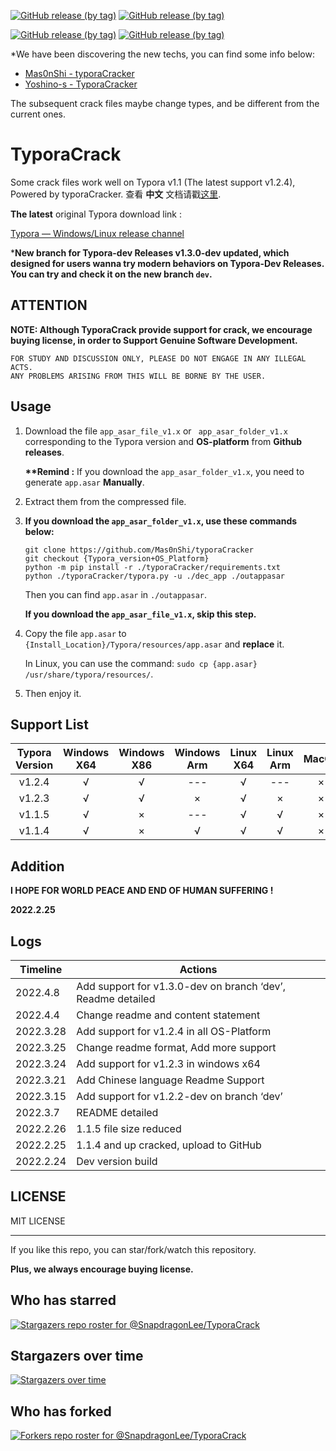 [![GitHub release (by tag)](https://img.shields.io/github/downloads/SnapdragonLee/TyporaCrack/v1.1.5/total?style=flat)](https://github.com/SnapdragonLee/TyporaCrack/releases/tag/v1.1.5)
[![GitHub release (by tag)](https://img.shields.io/github/downloads/SnapdragonLee/TyporaCrack/v1.2.4/total?style=flat)](https://github.com/SnapdragonLee/TyporaCrack/releases/tag/v1.2.4)

[![GitHub release (by tag)](https://img.shields.io/github/downloads/SnapdragonLee/TyporaCrack/v1.2.2-dev/total?style=flat)](https://github.com/SnapdragonLee/TyporaCrack/releases/tag/v1.2.2-dev)
[![GitHub release (by tag)](https://img.shields.io/github/downloads/SnapdragonLee/TyporaCrack/v1.3.0-dev/total?style=flat)](https://github.com/SnapdragonLee/TyporaCrack/releases/tag/v1.3.0-dev)



*We have been discovering the new techs, you can find some info below:

- [Mas0nShi - typoraCracker](https://github.com/Mas0nShi/typoraCracker)
- [Yoshino-s - TyporaCracker](https://github.com/Yoshino-s/TyporaCracker)

The subsequent crack files maybe change types, and be different from the current ones.



# TyporaCrack

Some crack files work well on Typora v1.1 (The latest support v1.2.4), Powered by typoraCracker. 查看 **中文** 文档请戳[这里](./README-CN.md).



**The latest** original Typora download link : 

[Typora — Windows/Linux release channel](https://typora.io/releases/all)



***New branch for Typora-dev Releases v1.3.0-dev updated, which designed for users wanna try modern behaviors on Typora-Dev Releases. You can try and check it on the new branch `dev`.**



## ATTENTION

**NOTE: Although TyporaCrack provide support for crack, we encourage buying license, in order to Support Genuine Software Development.**



```
FOR STUDY AND DISCUSSION ONLY, PLEASE DO NOT ENGAGE IN ANY ILLEGAL ACTS.
ANY PROBLEMS ARISING FROM THIS WILL BE BORNE BY THE USER.
```



## Usage

1. Download the file `app_asar_file_v1.x` or ` app_asar_folder_v1.x` corresponding to the Typora version and **OS-platform** from **Github releases**. 

   **\*\*Remind :** If you download the `app_asar_folder_v1.x`, you need to generate `app.asar` **Manually**. 

   

2. Extract them from the compressed file.

3. **If you download the `app_asar_folder_v1.x`, use these commands below:**

   ```
   git clone https://github.com/Mas0nShi/typoraCracker
   git checkout {Typora_version+OS_Platform}
   python -m pip install -r ./typoraCracker/requirements.txt
   python ./typoraCracker/typora.py -u ./dec_app ./outappasar
   ```

   Then you can find `app.asar` in `./outappasar`.

   **If you download the `app_asar_file_v1.x`, skip this step.**

   

4. Copy the file `app.asar` to `{Install_Location}/Typora/resources/app.asar` and **replace** it. 

   In Linux, you can use the command: `sudo cp {app.asar} /usr/share/typora/resources/`.

5. Then enjoy it.

   

## Support List

| Typora Version | Windows X64 | Windows X86 | Windows Arm | Linux X64 | Linux Arm | MacOS |
| :------------: | :---------: | :---------: | :---------: | :-------: | :-------: | :---: |
|     v1.2.4     |      √      |      √      |     ---     |     √     |    ---    |   ×   |
|     v1.2.3     |      √      |      √      |      ×      |     √     |     ×     |   ×   |
|     v1.1.5     |      √      |      ×      |     ---     |     √     |     √     |   ×   |
|     v1.1.4     |      √      |      ×      |      √      |     √     |     √     |   ×   |



## Addition

**I HOPE FOR WORLD PEACE AND END OF HUMAN SUFFERING !** 

**2022.2.25**



## Logs

| Timeline  | Actions                                                     |
| --------- | ----------------------------------------------------------- |
| 2022.4.8  | Add support for v1.3.0-dev on branch ‘dev’, Readme detailed |
| 2022.4.4  | Change readme and content statement                         |
| 2022.3.28 | Add support for v1.2.4 in all OS-Platform                   |
| 2022.3.25 | Change readme format, Add more support                      |
| 2022.3.24 | Add support for v1.2.3 in windows x64                       |
| 2022.3.21 | Add Chinese language Readme Support                         |
| 2022.3.15 | Add support for v1.2.2-dev on branch ‘dev’                  |
| 2022.3.7  | README detailed                                             |
| 2022.2.26 | 1.1.5 file size reduced                                     |
| 2022.2.25 | 1.1.4 and up cracked, upload to GitHub                      |
| 2022.2.24 | Dev version build                                           |



## LICENSE

MIT LICENSE





------

If you like this repo, you can star/fork/watch this repository. 

**Plus, we always encourage buying license.**



## Who has starred

[![Stargazers repo roster for @SnapdragonLee/TyporaCrack](https://reporoster.com/stars/dark/SnapdragonLee/TyporaCrack)](https://github.com/SnapdragonLee/TyporaCrack/stargazers)



## Stargazers over time

[![Stargazers over time](https://starchart.cc/SnapdragonLee/TyporaCrack.svg)](https://starchart.cc/SnapdragonLee/TyporaCrack)



## Who has forked

[![Forkers repo roster for @SnapdragonLee/TyporaCrack](https://reporoster.com/forks/dark/SnapdragonLee/TyporaCrack)](https://github.com/SnapdragonLee/TyporaCrack/network/members)
